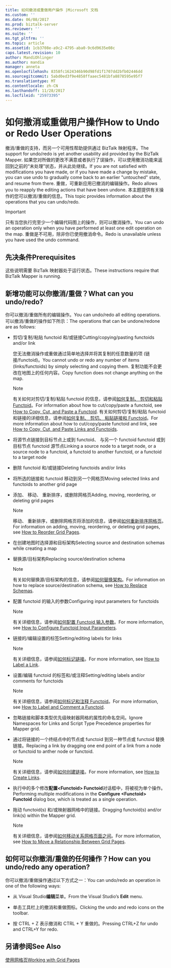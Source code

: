 ```yaml
---
title: 如何撤消或重做用户操作 |Microsoft 文档
ms.custom: ''
ms.date: 06/08/2017
ms.prod: biztalk-server
ms.reviewer: ''
ms.suite: ''
ms.tgt_pltfrm: ''
ms.topic: article
ms.assetid: 1cb3708e-a9c2-4795-aba0-9c6d9635e08c
caps.latest.revision: 10
author: MandiOhlinger
ms.author: mandia
manager: anneta
ms.openlocfilehash: 8358fc1624346b90d98fd1f1707dd2bfb02446dd
ms.sourcegitcommit: 5abd0ed3f9e4858ffaaec5481bfa8878595e95f7
ms.translationtype: MT
ms.contentlocale: zh-CN
ms.lasthandoff: 11/28/2017
ms.locfileid: "25973395"
---
```

# <a name="how-to-undo-or-redo-user-operations"></a><span data-ttu-id="dd5d8-102">如何撤消或重做用户操作</span><span class="sxs-lookup"><span data-stu-id="dd5d8-102">How to Undo or Redo User Operations</span></span>
<span data-ttu-id="dd5d8-103">撤消/重做的支持，而另一个可用性帮助提供通过 BizTalk 映射程序。</span><span class="sxs-lookup"><span data-stu-id="dd5d8-103">The support for undo/redo is yet another usability aid provided by the BizTalk Mapper.</span></span> <span data-ttu-id="dd5d8-104">如果您对所做的更改不满意或者执行了误操作，可以使用撤消功能来返回到之前的“未处理”状态，并从此处继续。</span><span class="sxs-lookup"><span data-stu-id="dd5d8-104">If you are not satisfied with modifications you have made, or if you have made a change by mistake, you can use undo to gradually come back to an earlier "untouched" state, and resume from there.</span></span> <span data-ttu-id="dd5d8-105">重做，可重新应用已撤消的编辑操作。</span><span class="sxs-lookup"><span data-stu-id="dd5d8-105">Redo allows you to reapply the editing actions that have been undone.</span></span> <span data-ttu-id="dd5d8-106">本主题提供有关操作的您可以撤消/重做的信息。</span><span class="sxs-lookup"><span data-stu-id="dd5d8-106">This topic provides information about the operations that you can undo/redo.</span></span>  
  
> [!IMPORTANT]
>  <span data-ttu-id="dd5d8-107">只有当您执行完至少一个编辑代码图上的操作，则可以撤消操作。</span><span class="sxs-lookup"><span data-stu-id="dd5d8-107">You can undo an operation only when you have performed at least one edit operation on the map.</span></span> <span data-ttu-id="dd5d8-108">重做是不可用，除非你已使用撤消命令。</span><span class="sxs-lookup"><span data-stu-id="dd5d8-108">Redo is unavailable unless you have used the undo command.</span></span>  
  
## <a name="prerequisites"></a><span data-ttu-id="dd5d8-109">先决条件</span><span class="sxs-lookup"><span data-stu-id="dd5d8-109">Prerequisites</span></span>  
 <span data-ttu-id="dd5d8-110">这些说明需要 BizTalk 映射器处于运行状态。</span><span class="sxs-lookup"><span data-stu-id="dd5d8-110">These instructions require that BizTalk Mapper is running.</span></span>  
  
## <a name="what-can-you-undoredo"></a><span data-ttu-id="dd5d8-111">新增功能可以你撤消/重做？</span><span class="sxs-lookup"><span data-stu-id="dd5d8-111">What can you undo/redo?</span></span>  
 <span data-ttu-id="dd5d8-112">你可以撤消/重做所有的编辑操作。</span><span class="sxs-lookup"><span data-stu-id="dd5d8-112">You can undo/redo all editing operations.</span></span> <span data-ttu-id="dd5d8-113">可以撤消/重做的操作如下所示：</span><span class="sxs-lookup"><span data-stu-id="dd5d8-113">The operations that can be undone/redone are as follows:</span></span>  
  
-   <span data-ttu-id="dd5d8-114">剪切/复制/粘贴 functoid 和/或链接</span><span class="sxs-lookup"><span data-stu-id="dd5d8-114">Cutting/copying/pasting functoids and/or link</span></span>  
  
     <span data-ttu-id="dd5d8-115">您无法撤消操作或重做通过简单地选择并将其复制的任意数量的项 (链接/functoid)。</span><span class="sxs-lookup"><span data-stu-id="dd5d8-115">You cannot undo or redo any number of items (links/functoids) by simply selecting and copying them.</span></span> <span data-ttu-id="dd5d8-116">复制功能不会更改在地图上的任何内容。</span><span class="sxs-lookup"><span data-stu-id="dd5d8-116">Copy function does not change anything on the map.</span></span>  
  
    > [!NOTE]
    >  <span data-ttu-id="dd5d8-117">有关如何对剪切/复制/粘贴 functoid 的信息，请参阅[如何复制、 剪切和粘贴 Functoid](../core/how-to-copy-cut-and-paste-a-functoid.md)。</span><span class="sxs-lookup"><span data-stu-id="dd5d8-117">For information about how to cut/copy/paste a functoid, see [How to Copy, Cut, and Paste a Functoid](../core/how-to-copy-cut-and-paste-a-functoid.md).</span></span> <span data-ttu-id="dd5d8-118">有关如何剪切/复制/粘贴 functoid 和链接的详细信息，请参阅[如何复制、 剪切、 粘贴链接和 Functoid](../core/how-to-copy-cut-and-paste-links-and-functoids.md)。</span><span class="sxs-lookup"><span data-stu-id="dd5d8-118">For more information about how to cut/copy/paste functoid and link, see [How to Copy, Cut, and Paste Links and Functoids](../core/how-to-copy-cut-and-paste-links-and-functoids.md).</span></span>  
  
-   <span data-ttu-id="dd5d8-119">将源节点链接到目标节点上或到 functoid、 与另一个 functoid functoid 或到目标节点 functoid 源节点</span><span class="sxs-lookup"><span data-stu-id="dd5d8-119">Linking a source node to a target node, or a source node to a functoid, a functoid to another functoid, or a functoid to a target node</span></span>  
  
-   <span data-ttu-id="dd5d8-120">删除 functoid 和/或链接</span><span class="sxs-lookup"><span data-stu-id="dd5d8-120">Deleting functoids and/or links</span></span>  
  
-   <span data-ttu-id="dd5d8-121">将所选的链接和 functoid 移动到另一个网格页</span><span class="sxs-lookup"><span data-stu-id="dd5d8-121">Moving selected links and functoids to another grid page</span></span>  
  
-   <span data-ttu-id="dd5d8-122">添加、 移动、 重新排序，或删除网格页</span><span class="sxs-lookup"><span data-stu-id="dd5d8-122">Adding, moving, reordering, or deleting grid pages</span></span>  
  
    > [!NOTE]
    >  <span data-ttu-id="dd5d8-123">移动、 重新排序，或删除网格页将添加的信息，请参阅[如何重新排序网格页](../core/how-to-reorder-grid-pages.md)。</span><span class="sxs-lookup"><span data-stu-id="dd5d8-123">For information on adding, moving, reordering, or deleting grid pages, see [How to Reorder Grid Pages](../core/how-to-reorder-grid-pages.md).</span></span>  
  
-   <span data-ttu-id="dd5d8-124">在创建地图时选择源和目标架构</span><span class="sxs-lookup"><span data-stu-id="dd5d8-124">Selecting source and destination schemas while creating a map</span></span>  
  
-   <span data-ttu-id="dd5d8-125">替换源/目标架构</span><span class="sxs-lookup"><span data-stu-id="dd5d8-125">Replacing source/destination schema</span></span>  
  
    > [!NOTE]
    >  <span data-ttu-id="dd5d8-126">有关如何替换源/目标架构的信息，请参阅[如何替换架构](../core/how-to-replace-schemas.md)。</span><span class="sxs-lookup"><span data-stu-id="dd5d8-126">For information on how to replace source/destination schema, see [How to Replace Schemas](../core/how-to-replace-schemas.md).</span></span>  
  
-   <span data-ttu-id="dd5d8-127">配置 functoid 的输入的参数</span><span class="sxs-lookup"><span data-stu-id="dd5d8-127">Configuring input parameters for functoids</span></span>  
  
    > [!NOTE]
    >  <span data-ttu-id="dd5d8-128">有关详细信息，请参阅[如何配置 Functoid 输入参数](../core/how-to-configure-functoid-input-parameters.md)。</span><span class="sxs-lookup"><span data-stu-id="dd5d8-128">For more information, see [How to Configure Functoid Input Parameters](../core/how-to-configure-functoid-input-parameters.md).</span></span>  
  
-   <span data-ttu-id="dd5d8-129">链接的/编辑设置的标签</span><span class="sxs-lookup"><span data-stu-id="dd5d8-129">Setting/editing labels for links</span></span>  
  
    > [!NOTE]
    >  <span data-ttu-id="dd5d8-130">有关详细信息，请参阅[如何标记链接](../core/how-to-label-a-link.md)。</span><span class="sxs-lookup"><span data-stu-id="dd5d8-130">For more information, see [How to Label a Link](../core/how-to-label-a-link.md).</span></span>  
  
-   <span data-ttu-id="dd5d8-131">设置/编辑 functoid 的标签和/或注释</span><span class="sxs-lookup"><span data-stu-id="dd5d8-131">Setting/editing labels and/or comments for functoids</span></span>  
  
    > [!NOTE]
    >  <span data-ttu-id="dd5d8-132">有关详细信息，请参阅[如何标记和注释 Functoid](../core/how-to-label-and-comment-a-functoid.md)。</span><span class="sxs-lookup"><span data-stu-id="dd5d8-132">For more information, see [How to Label and Comment a Functoid](../core/how-to-label-and-comment-a-functoid.md).</span></span>  
  
-   <span data-ttu-id="dd5d8-133">忽略链接和脚本类型优先级映射器网格的属性的命名空间。</span><span class="sxs-lookup"><span data-stu-id="dd5d8-133">Ignore Namespaces for Links and Script Type Precedence properties for Mapper grid.</span></span>  
  
-   <span data-ttu-id="dd5d8-134">通过将链接的一个终结点中的节点或 functoid 到另一种节点或 functoid 替换链接。</span><span class="sxs-lookup"><span data-stu-id="dd5d8-134">Replacing a link by dragging one end point of a link from a node or functoid to anther node or functoid.</span></span>  
  
    > [!NOTE]
    >  <span data-ttu-id="dd5d8-135">有关详细信息，请参阅[如何创建链接](../core/how-to-create-links.md)。</span><span class="sxs-lookup"><span data-stu-id="dd5d8-135">For more information, see [How to Create Links](../core/how-to-create-links.md).</span></span>  
  
-   <span data-ttu-id="dd5d8-136">执行中的多个修改**配置\<Functoid\> Functoid**对话框中，将被视为单个操作。</span><span class="sxs-lookup"><span data-stu-id="dd5d8-136">Performing multiple modifications in the **Configure \<Functoid\> Functoid** dialog box, which is treated as a single operation.</span></span>  
  
-   <span data-ttu-id="dd5d8-137">拖动 functoid(s) 和/或映射器网格中的链接。</span><span class="sxs-lookup"><span data-stu-id="dd5d8-137">Dragging functoid(s) and/or link(s) within the Mapper grid.</span></span>  
  
    > [!NOTE]
    >  <span data-ttu-id="dd5d8-138">有关详细信息，请参阅[如何移动关系网格页面之间](../core/how-to-move-a-relationship-between-grid-pages.md)。</span><span class="sxs-lookup"><span data-stu-id="dd5d8-138">For more information, see [How to Move a Relationship Between Grid Pages](../core/how-to-move-a-relationship-between-grid-pages.md).</span></span>  
  
## <a name="how-can-you-undoredo-any-operation"></a><span data-ttu-id="dd5d8-139">如何可以你撤消/重做的任何操作？</span><span class="sxs-lookup"><span data-stu-id="dd5d8-139">How can you undo/redo any operation?</span></span>  
 <span data-ttu-id="dd5d8-140">你可以撤消/重做操作通过以下方式之一：</span><span class="sxs-lookup"><span data-stu-id="dd5d8-140">You can undo/redo an operation in one of the following ways:</span></span>  
  
-   <span data-ttu-id="dd5d8-141">从 Visual Studio**编辑**菜单。</span><span class="sxs-lookup"><span data-stu-id="dd5d8-141">From the Visual Studio’s **Edit** menu.</span></span>  
  
-   <span data-ttu-id="dd5d8-142">单击工具栏上的撤消和重做图标。</span><span class="sxs-lookup"><span data-stu-id="dd5d8-142">Clicking the undo and redo icons on the toolbar.</span></span>  
  
-   <span data-ttu-id="dd5d8-143">按 CTRL + Z 表示撤消和 CTRL + Y 重做的。</span><span class="sxs-lookup"><span data-stu-id="dd5d8-143">Pressing CTRL+Z for undo and CTRL+Y for redo.</span></span>  
  
## <a name="see-also"></a><span data-ttu-id="dd5d8-144">另请参阅</span><span class="sxs-lookup"><span data-stu-id="dd5d8-144">See Also</span></span>  
 [<span data-ttu-id="dd5d8-145">使用网格页</span><span class="sxs-lookup"><span data-stu-id="dd5d8-145">Working with Grid Pages</span></span>](../core/working-with-grid-pages.md)